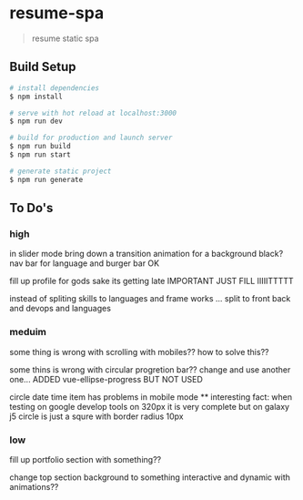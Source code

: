 # resume-spa

> resume static spa

## Build Setup

```bash
# install dependencies
$ npm install

# serve with hot reload at localhost:3000
$ npm run dev

# build for production and launch server
$ npm run build
$ npm run start

# generate static project
$ npm run generate
```

## To Do's

### high
in slider mode bring down a transition animation for a background black? nav bar for language and burger bar OK

fill up profile for gods sake its getting late IMPORTANT JUST FILL IIIIITTTTT

instead of spliting skills to languages and frame works ... split to front back and devops and languages

### meduim
some thing is wrong with scrolling with mobiles?? how to solve this??

some thins is wrong with circular progretion bar?? change and use another one... ADDED vue-ellipse-progress BUT NOT USED

circle date time item has problems in mobile mode ** interesting fact: when testing on google develop tools on 320px it is very complete but on galaxy j5 circle is just a squre with border radius 10px

### low
fill up portfolio section with something??

change top section background to something interactive and dynamic with animations??